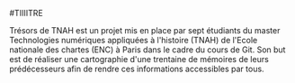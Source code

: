 #TIIIITRE

Trésors de TNAH est un projet mis en place par sept étudiants du master Technologies numériques appliquées à l'histoire (TNAH) de l'Ecole nationale des chartes (ENC) à Paris dans le cadre du cours de Git. Son but est de réaliser une cartographie d'une trentaine de mémoires de leurs prédécesseurs afin de rendre ces informations accessibles par tous.
